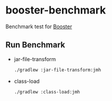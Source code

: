 # booster-benchmark

Benchmark test for [Booster](https://github.com/johnsonlee/booster)

## Run Benchmark

- jar-file-transform

  ```bash
  ./gradlew :jar-file-transform:jmh
  ```

- class-load

  ```bash
  ./gradlew :class-load:jmh
  ```

